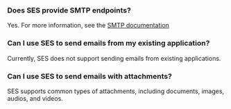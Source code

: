 [](id:que1) 

### Does SES provide SMTP endpoints?
Yes. For more information, see the [SMTP documentation](https://intl.cloud.tencent.com/document/product/1084/44458)

[](id:que2) 
### Can I use SES to send emails from my existing application?
Currently, SES does not support sending emails from existing applications.

[](id:que3) 
### Can I use SES to send emails with attachments?
SES supports common types of attachments, including documents, images, audios, and videos.

